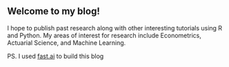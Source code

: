 ## Welcome to my blog!

 I hope to publish past research along with other interesting tutorials using R and Python. My areas of interest for research include Econometrics, Actuarial Science, and Machine Learning. 


PS. I used [fast.ai](https://www.fast.ai) to build this blog 
